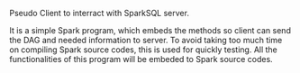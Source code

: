 Pseudo Client to interract with SparkSQL server.

It is a simple Spark program, which embeds the methods so client can send the DAG and needed information to server. To avoid taking too much time on compiling Spark source codes, this is used for quickly testing. All the functionalities of this program will be embeded to Spark source codes.
